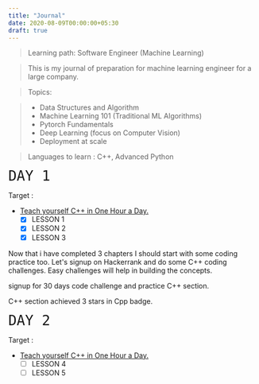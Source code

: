```yaml
---
title: "Journal"
date: 2020-08-09T00:00:00+05:30
draft: true
---
```


> Learning path: Software Engineer (Machine Learning)

> This is my journal of preparation for machine learning engineer for a large company.

> Topics:

> - Data Structures and Algorithm
> - Machine Learning 101 (Traditional ML Algorithms)
> - Pytorch Fundamentals
> - Deep Learning (focus on Computer Vision)
> - Deployment at scale

> Languages to learn : C++, Advanced Python

<span style="font-family:Monospace; font-size:2em;">DAY 1</span>

Target :

- [Teach yourself C++ in One Hour a Day.](https://g.co/kgs/bCYnch)
  - [x] LESSON 1
  - [x] LESSON 2
  - [x] LESSON 3

Now that i have completed 3 chapters I should start with some coding practice too. Let's signup on Hackerrank and do some C++ coding challenges. Easy challenges will help in building the concepts.

signup for 30 days code challenge and practice C++ section.

C++ section achieved 3 stars in Cpp badge.
 


<span style="font-family:Monospace; font-size:2em;">DAY 2</span>

Target :

- [Teach yourself C++ in One Hour a Day.](https://g.co/kgs/bCYnch)
  - [ ] LESSON 4
  - [ ] LESSON 5
